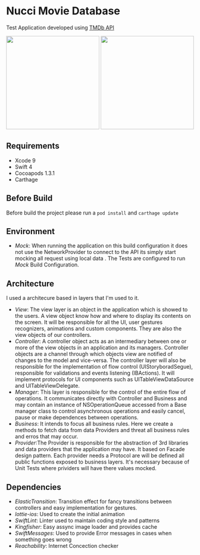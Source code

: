 # Nucci Movie Database

Test Application developed using [TMDb API](https://developers.themoviedb.org)

<img src="screenshots/ss01.png?raw=true" width="250"> <img src="screenshots/ss03.png?raw=true" width="250">

## Requirements

 - Xcode 9
 - Swift 4
 - Cocoapods 1.3.1
 - Carthage

## Before Build

Before build the project please run a `pod install` and `carthage update`

## Environment

 - *Mock*: When running the application on this build configuration it does not use the NetworkProvider to connect to the API its simply start mocking all request using local data
 .
The Tests are configured to run *Mock* Build Configuration. 

## Architecture

I used a architecure based in layers that I'm used to it.

 - *View*: The view layer is an object in the application which is showed to the users. A view object know how and where to display its contents on the screen. It will be responsible for all the UI, user gestures recognizers, animations and custom components. They are also the view objects of our controllers.
 - *Controller*: A controller object acts as an intermediary between one or more of the view objects in an application and its managers. Controller objects are a channel through which objects view are notified of changes to the model and vice-versa. The controller layer will also be responsible for the implementation of flow control (UIStoryboradSegue), responsible for validations and events listening (IBActions). It will implement protocols for UI components such as UITableViewDataSource and UITableViewDelegate.
 - *Manager*: This layer is responsible for the control of the entire flow of operations. It communicates directly with Controller and Business and may contain an instance of NSOperationQueue accessed from a Base manager class to control asynchronous operations and easily cancel, pause or make dependences between operations.
 - *Business*: It intends to focus all business rules. Here we create a methods to fetch data from data Providers and threat all business rules and erros that may occur.
 - *Provider*:The Provider is responsible for the abstraction of 3rd libraries and data providers that the application may have. It based on Facade design pattern. Each provider needs a Protocol are will be defined all public functions exposed to business layers. It's necessary because of Unit Tests where prividers will have there values mocked.

## Dependencies

 - *ElasticTransition*: Transition effect for fancy transitions between controllers and easy implementation for gestures.
 - *lottie-ios*: Used to create the initial animation
 - *SwiftLint*: Linter used to maintain coding style and patterns
 - *Kingfisher*: Easy assync image loader and provides cache
 - *SwiftMessages*: Used to provide Error messages in cases when something goes wrong
 - *Reachability*: Internet Concection checker
 
